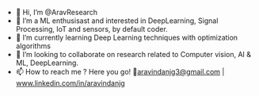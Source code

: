 - 👋 Hi, I’m @AravResearch
- 👀 I’m  a ML enthusisast and interested in DeepLearning, Signal Processing, IoT and sensors, by default coder.
- 🌱 I’m currently learning Deep Learning techniques with optimization algorithms 
- 💞️ I’m looking to collaborate on research related to Computer vision, AI & ML, DeepLearning.
- 📫 How to reach me ? Here you go! 📧aravindanjg3@gmail.com | www.linkedin.com/in/aravindanjg

<!---
AravResearch/AravResearch is a ✨ special ✨ repository because its `README.md` (this file) appears on your GitHub profile.
You can click the Preview link to take a look at your changes.
--->
